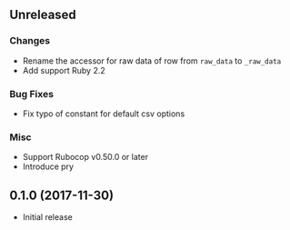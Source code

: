 ## Unreleased

### Changes

* Rename the accessor for raw data of row from `raw_data` to `_raw_data`
* Add support Ruby 2.2

### Bug Fixes

* Fix typo of constant for default csv options

### Misc

* Support Rubocop v0.50.0 or later
* Introduce pry


## 0.1.0 (2017-11-30)

* Initial release
